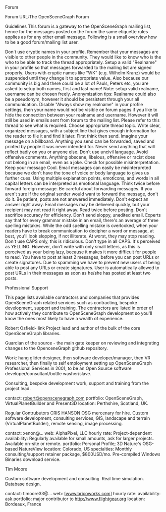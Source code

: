 Forum

Forum URL:The OpenSceneGraph Forum

Guidelines
This forum is a gateway to the OpenSceneGraph mailing list, hence for the messages posted on the forum the same etiquette rules applies as for any other email message. Following is a small overview how to be a good forum/mailing list user.

Don't use cryptic names in your profile.
Remember that your messages are visible to other people in the community. They would like to know who is the who to be able to track the thread appropriately. Setup a valid "Realname" in your profile so that messages forwarded to the mailing list are signed properly. Users with cryptic names like "WK" (e.g. Wilhelm Kranz) would be suspended until they change it to appropriate value. Also because our community is big and there could be a lot of Pauls, Peters etc, you are asked to setup both names, first and last name!
Note: setup valid realname, username can be chosen freely.
Anonymization tips: Realname could also be a pseudonym, however it should be persistent through your all communication. Disable "Always show my realname" in your profile settings, then your name would not be visible on forum pages if you like to hide the connection between your realname and username. However it will still be used in emails sent from forum to the mailing list. Please refer to this thread to see what is required.
Choose appropriate thread topic.
Write clear, organized messages, with a subject line that gives enough information for the reader to file it and find it later.
First think then send.
Imagine your message on a billboard. Anything you send can be forwarded, saved and printed by people it was never intended for. Never send anything that will reflect badly on you or anyone else.
Don't use uncivil language.
Avoid offensive comments. Anything obscene, libelous, offensive or racist does not belong in an email, even as a joke.
Check for possible misinterpretation.
Keep your message Cool. Email messages can easily be misinterpreted because we don't have the tone of voice or body language to gives us further cues. Using multiple explanation points, emoticons, and words in all capital letters can be interpreted as emotional language.
Think twice before forward foreign message.
Be careful about forwarding messages. If you aren't sure if the original sender would want to forward the message, don't do it.
Be patient, posts are not answered immediately.
Don't expect an answer right away. Email messages may be delivered quickly, but your recipient may not read it right away.
Read twice before posting.
Don't sacrifice accuracy for efficiency. Don't send sloppy, unedited email. Experts say that for every grammar mistake in an email, there's an average of three spelling mistakes. While the odd spelling mistake is overlooked, when your readers have to break communication to decipher a word or message, at best, you'll look slopping, if not illiterate. At worst, they may stop reading.
Don't use CAPS only, this is ridiculous.
Don't type in all CAPS. It's perceived as YELLING. However, don't write with only small letters, as this is perceived as your being lazy, because it makes it more difficult for people to read.
You have to post at least 2 messages, before you can post URLs or create signatures.
Due to spamming we have to prevent new users of being able to post any URLs or create signatures. User is automatically allowed to post URLs in their messages as soon as he/she has posted at least two posts.

Professional Support

This page lists available contractors and companies that provides OpenSceneGraph related services such as contracting, bespoke development, support and training. The contractors are listed in order of how actively they contribute to OpenSceneGraph development so you'll know the ones most likely to have a wealth of experience.

Robert Osfield- link
Project lead and author of the bulk of the core OpenSceneGraph libraries.

Guardian of the source - the main gate keeper on reviewing and integrating changes to the OpenceneGraph github repository.

Work: hang glider designer, then software developer/manager, then VR researcher, then finally to self employment setting up OpenSceneGraph Professional Services in 2001, to be an Open Source software developer/consultant/bottle washer/slave.

Consulting, bespoke development work, support and training from the project lead.

contact: robert@openscenegraph.com
portfolio: OpenSceneGraph, VirtualPlanetBuilder and Present3D
location: Perthshire, Scotland, UK.

Regular Contrubutors
CRIS HANSON
OSG mercenary for hire. Custom software development, consulting services, GIS, landscape and terrain (VirtualPlanetBuilder), remote sensing, image processing.

contact: xenon@…
web: AlphaPixel, LLC
hourly rate: Project-dependent
availability: Regularly available for small amounts, ask for larger projects. Available on-site or remote.
portfolio: Personal Profile; 3D Nature's OSG-based NatureView
location: Colorado, US
specialties: Monthly consulting/support retainer package, $800USD/mo. Pre-compiled Windows Binaries download service.
 
Tim Moore

Custom software development and consulting. Real time simulation. Database design.

contact: timoore33@…
web: [www.bricoworks.com]
hourly rate:
availability: ask
portfolio: major contributor to http://www.flightgear.org
location: Bordeaux, France
